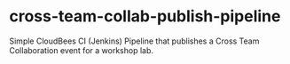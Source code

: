 # cross-team-collab-publish-pipeline
Simple CloudBees CI (Jenkins) Pipeline that publishes a Cross Team Collaboration event for a workshop lab.
